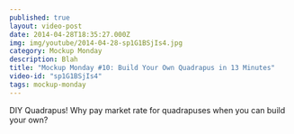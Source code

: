 ```yaml
---
published: true
layout: video-post
date: 2014-04-28T18:35:27.000Z
img: img/youtube/2014-04-28-sp1G1BSjIs4.jpg
category: Mockup Monday
description: Blah
title: "Mockup Monday #10: Build Your Own Quadrapus in 13 Minutes"
video-id: "sp1G1BSjIs4"
tags: mockup-monday
---
```

DIY Quadrapus! Why pay market rate for quadrapuses when you can build your own?
